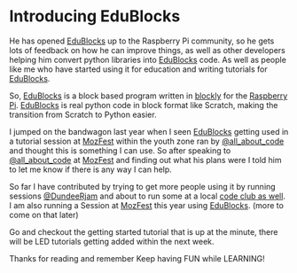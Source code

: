 # Introducing EduBlocks

He has opened [EduBlocks](http://edublocks.org/) up to the Raspberry Pi community, so he gets lots of feedback on how he can improve things, as well as other developers helping him convert python libraries into [EduBlocks](http://edublocks.org/) code. As well as people like me who have started using it for education and writing tutorials for [EduBlocks](http://edublocks.org/).

So, [EduBlocks](http://edublocks.org/) is a block based program written in [blockly](https://developers.google.com/blockly/guides/overview) for the [Raspberry Pi](https://www.raspberrypi.org/). [EduBlocks](http://edublocks.org/) is real python code in block format like Scratch, making the transition from Scratch to Python easier.

I jumped on the bandwagon last year when I seen [EduBlocks](http://edublocks.org/) getting used in a tutorial session at [MozFest](https://mozillafestival.org/) within the youth zone ran by [@all_about_code](https://twitter.com/all_about_code) and thought this is something I can use. So after speaking to [@all_about_code](https://twitter.com/all_about_code) at [MozFest](https://mozillafestival.org/) and finding out what his plans were I told him to let me know if there is any way I can help.

So far I have contributed by trying to get more people using it by running sessions [@DundeeRjam](https://twitter.com/DundeeRjam) and about to run some at a local [code club as well](https://www.codeclub.org.uk/). I am also running a Session at [MozFest](https://mozillafestival.org/) this year using [EduBlocks](http://edublocks.org/). (more to come on that later)

Go and checkout the getting started tutorial that is up at the minute, there will be LED tutorials getting added within the next week.


Thanks for reading and remember Keep having FUN while LEARNING!
